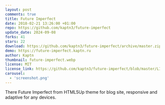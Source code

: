 ```yaml
---
layout: post
comments: true
title: Future Imperfect
date: 2018-02-21 13:26:00 +01:00
repo: https://github.com/kaptn3/future-imperfect
update_date: 2024-09-08
forks: 41
stars: 22
download: https://github.com/kaptn3/future-imperfect/archive/master.zip
demo: https://future-imperfect.kaptn.ru
author: Kaptn
thumbnail: future-imperfect.webp
license: MIT
license_link: https://github.com/kaptn3/future-imperfect/blob/master/LICENSE
carousel:
  - 'screenshot.png'
---
```


There Future Imperfect from HTML5Up theme for blog site, responsive and adaptive for any devices.
